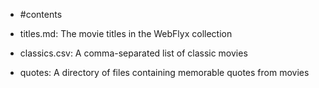 * #contents

* titles.md: The movie titles in the WebFlyx collection
* classics.csv: A comma-separated list of classic movies
* quotes: A directory of files containing memorable quotes from movies
